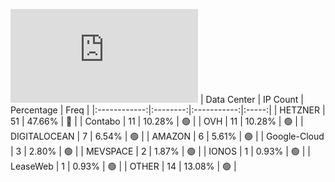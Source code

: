 ![Diagramm](https://github.com/obajay/StateSync-snapshots/blob/main/Projects/Kyve/1/README.md)
| Data Center | IP Count | Percentage | Freq |
|:------------:|:--------:|:-----------:|:-----:|
| HETZNER | 51 | 47.66% | 🔴 |
| Contabo | 11 | 10.28% | 🟢 |
| OVH | 11 | 10.28% | 🟢 |
| DIGITALOCEAN | 7 | 6.54% | 🟢 |
| AMAZON | 6 | 5.61% | 🟢 |
| Google-Cloud | 3 | 2.80% | 🟢 |
| MEVSPACE | 2 | 1.87% | 🟢 |
| IONOS | 1 | 0.93% | 🟢 |
| LeaseWeb | 1 | 0.93% | 🟢 |
| OTHER | 14 | 13.08% | 🟢 |
